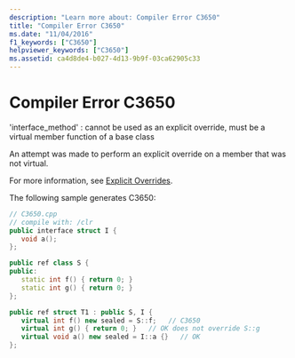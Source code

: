 ```yaml
---
description: "Learn more about: Compiler Error C3650"
title: "Compiler Error C3650"
ms.date: "11/04/2016"
f1_keywords: ["C3650"]
helpviewer_keywords: ["C3650"]
ms.assetid: ca4d8de4-b027-4d13-9b9f-03ca62905c33
---
```

# Compiler Error C3650

'interface_method' : cannot be used as an explicit override, must be a virtual member function of a base class

An attempt was made to perform an explicit override on a member that was not virtual.

For more information, see [Explicit Overrides](../../extensions/explicit-overrides-cpp-component-extensions.md).

The following sample generates C3650:

```cpp
// C3650.cpp
// compile with: /clr
public interface struct I {
   void a();
};

public ref class S {
public:
   static int f() { return 0; }
   static int g() { return 0; }
};

public ref struct T1 : public S, I {
   virtual int f() new sealed = S::f;   // C3650
   virtual int g() { return 0; }   // OK does not override S::g
   virtual void a() new sealed = I::a {}   // OK
};
```
